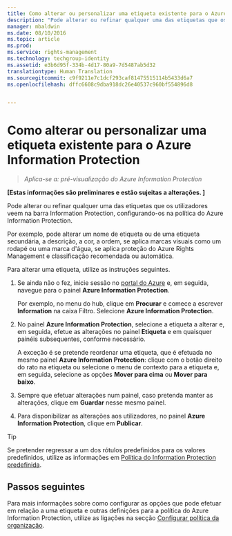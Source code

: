 ```yaml
---
title: Como alterar ou personalizar uma etiqueta existente para o Azure Information Protection | Azure Rights Management
description: "Pode alterar ou refinar qualquer uma das etiquetas que os utilizadores veem na barra Information Protection, configurando-os na política do Azure Information Protection."
manager: mbaldwin
ms.date: 08/10/2016
ms.topic: article
ms.prod: 
ms.service: rights-management
ms.technology: techgroup-identity
ms.assetid: e3b6d95f-334b-4d17-80a9-7d5487ab5d32
translationtype: Human Translation
ms.sourcegitcommit: c9f9211e7c1dcf293caf81475515114b5433d6a7
ms.openlocfilehash: dffc6608c9dba918dc26e40537c960bf554896d8


---
```


# Como alterar ou personalizar uma etiqueta existente para o Azure Information Protection

>*Aplica-se a: pré-visualização do Azure Information Protection*

**[Estas informações são preliminares e estão sujeitas a alterações. ]**

Pode alterar ou refinar qualquer uma das etiquetas que os utilizadores veem na barra Information Protection, configurando-os na política do Azure Information Protection.

Por exemplo, pode alterar um nome de etiqueta ou de uma etiqueta secundária, a descrição, a cor, a ordem, se aplica marcas visuais como um rodapé ou uma marca d'água, se aplica proteção do Azure Rights Management e classificação recomendada ou automática.

Para alterar uma etiqueta, utilize as instruções seguintes.


1. Se ainda não o fez, inicie sessão no [portal do Azure](https://portal.azure.com) e, em seguida, navegue para o painel **Azure Information Protection**. 
    
    Por exemplo, no menu do hub, clique em **Procurar** e comece a escrever **Information** na caixa Filtro. Selecione **Azure Information Protection**.

2. No painel **Azure Information Protection**, selecione a etiqueta a alterar e, em seguida, efetue as alterações no painel **Etiqueta** e em quaisquer painéis subsequentes, conforme necessário.

    A exceção é se pretende reordenar uma etiqueta, que é efetuada no mesmo painel **Azure Information Protection**: clique com o botão direito do rato na etiqueta ou selecione o menu de contexto para a etiqueta e, em seguida, selecione as opções **Mover para cima** ou **Mover para baixo**.

3. Sempre que efetuar alterações num painel, caso pretenda manter as alterações, clique em **Guardar** nesse mesmo painel.

4. Para disponibilizar as alterações aos utilizadores, no painel **Azure Information Protection**, clique em **Publicar**.

> [!TIP]
>Se pretender regressar a um dos rótulos predefinidos para os valores predefinidos, utilize as informações em [Política do Information Protection predefinida](configure-policy-default.md).

## Passos seguintes

Para mais informações sobre como configurar as opções que pode efetuar em relação a uma etiqueta e outras definições para a política do Azure Information Protection, utilize as ligações na secção [Configurar política da organização](configure-policy.md#configuring-your-organization-s-policy).






<!--HONumber=Aug16_HO4-->


